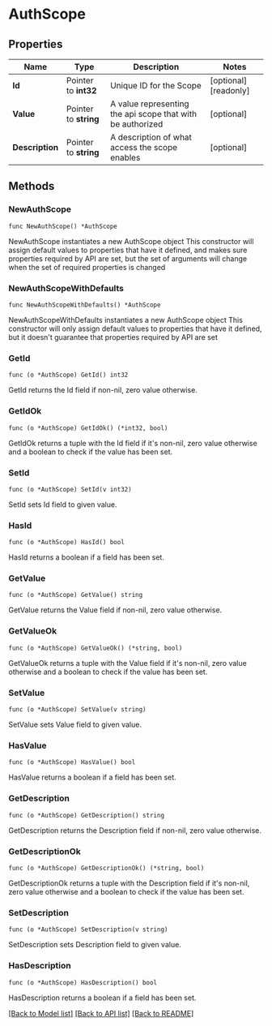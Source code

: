# AuthScope

## Properties

Name | Type | Description | Notes
------------ | ------------- | ------------- | -------------
**Id** | Pointer to **int32** | Unique ID for the Scope | [optional] [readonly] 
**Value** | Pointer to **string** | A value representing the api scope that with be authorized | [optional] 
**Description** | Pointer to **string** | A description of what access the scope enables | [optional] 

## Methods

### NewAuthScope

`func NewAuthScope() *AuthScope`

NewAuthScope instantiates a new AuthScope object
This constructor will assign default values to properties that have it defined,
and makes sure properties required by API are set, but the set of arguments
will change when the set of required properties is changed

### NewAuthScopeWithDefaults

`func NewAuthScopeWithDefaults() *AuthScope`

NewAuthScopeWithDefaults instantiates a new AuthScope object
This constructor will only assign default values to properties that have it defined,
but it doesn't guarantee that properties required by API are set

### GetId

`func (o *AuthScope) GetId() int32`

GetId returns the Id field if non-nil, zero value otherwise.

### GetIdOk

`func (o *AuthScope) GetIdOk() (*int32, bool)`

GetIdOk returns a tuple with the Id field if it's non-nil, zero value otherwise
and a boolean to check if the value has been set.

### SetId

`func (o *AuthScope) SetId(v int32)`

SetId sets Id field to given value.

### HasId

`func (o *AuthScope) HasId() bool`

HasId returns a boolean if a field has been set.

### GetValue

`func (o *AuthScope) GetValue() string`

GetValue returns the Value field if non-nil, zero value otherwise.

### GetValueOk

`func (o *AuthScope) GetValueOk() (*string, bool)`

GetValueOk returns a tuple with the Value field if it's non-nil, zero value otherwise
and a boolean to check if the value has been set.

### SetValue

`func (o *AuthScope) SetValue(v string)`

SetValue sets Value field to given value.

### HasValue

`func (o *AuthScope) HasValue() bool`

HasValue returns a boolean if a field has been set.

### GetDescription

`func (o *AuthScope) GetDescription() string`

GetDescription returns the Description field if non-nil, zero value otherwise.

### GetDescriptionOk

`func (o *AuthScope) GetDescriptionOk() (*string, bool)`

GetDescriptionOk returns a tuple with the Description field if it's non-nil, zero value otherwise
and a boolean to check if the value has been set.

### SetDescription

`func (o *AuthScope) SetDescription(v string)`

SetDescription sets Description field to given value.

### HasDescription

`func (o *AuthScope) HasDescription() bool`

HasDescription returns a boolean if a field has been set.


[[Back to Model list]](../README.md#documentation-for-models) [[Back to API list]](../README.md#documentation-for-api-endpoints) [[Back to README]](../README.md)


